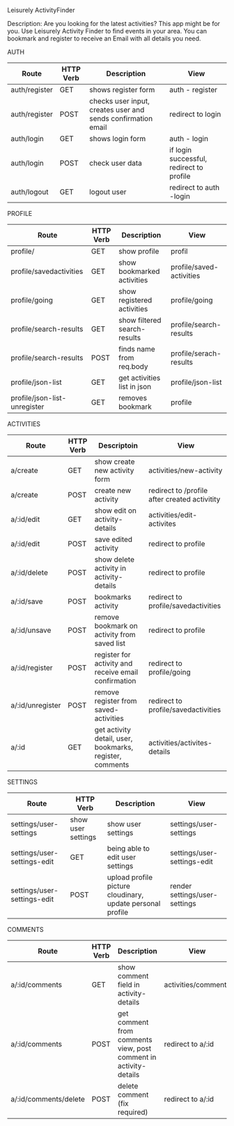 Leisurely ActivityFinder

Description:
Are you looking for the latest activities? This app might be for you. Use Leisurely Activity Finder to find events in your area. You can bookmark and register to receive an Email with all details you need.

AUTH

| Route         | HTTP Verb | Description                                                  | View                                     |
| ------------- | --------- | ------------------------------------------------------------ | ---------------------------------------- |
| auth/register | GET       | shows register form                                          | auth - register                          |
| auth/register | POST      | checks user input, creates user and sends confirmation email | redirect to login                        |
| auth/login    | GET       | shows login form                                             | auth - login                             |
| auth/login    | POST      | check user data                                              | if login successful, redirect to profile |
| auth/logout   | GET       | logout user                                                  | redirect to auth -login                  |

PROFILE

| Route                        | HTTP Verb | Description                  | View                     |
| ---------------------------- | --------- | ---------------------------- | ------------------------ |
| profile/                     | GET       | show profile                 | profil                   |
| profile/savedactivities      | GET       | show bookmarked activities   | profile/saved-activities |
| profile/going                | GET       | show registered activities   | profile/going            |
| profile/search-results       | GET       | show filtered search-results | profile/search-results   |
| profile/search-results       | POST      | finds name from req.body     | profile/serach-results   |
| profile/json-list            | GET       | get activities list in json  | profile/json-list        |
| profile/json-list-unregister | GET       | removes bookmark             | profile                  |

ACTIVITIES

| Route            | HTTP Verb | Descriptoin                                              | View                                          |
| ---------------- | --------- | -------------------------------------------------------- | --------------------------------------------- |
| a/create         | GET       | show create new activity form                            | activities/new-activity                       |
| a/create         | POST      | create new activity                                      | redirect to /profile after created activitity |
| a/:id/edit       | GET       | show edit on activity-details                            | activities/edit-activites                     |
| a/:id/edit       | POST      | save edited activity                                     | redirect to profile                           |
| a/:id/delete     | POST      | show delete activity in activity-details                 | redirect to profile                           |
| a/:id/save       | POST      | bookmarks activity                                       | redirect to profile/savedactivities           |
| a/:id/unsave     | POST      | remove bookmark on activity from saved list              | redirect to profile                           |
| a/:id/register   | POST      | register for activity and receive email confirmation     | redirect to profile/going                     |
| a/:id/unregister | POST      | remove register from saved-activities                    | redirect to profile/savedactivities           |
| a/:id            | GET       | get activity detail, user, bookmarks, register, comments | activities/activites-details                  |

SETTINGS

| Route                       | HTTP Verb          | Description                                                | View                          |
| --------------------------- | ------------------ | ---------------------------------------------------------- | ----------------------------- |
| settings/user-settings      | show user settings | show user settings                                         | settings/user-settings        |
| settings/user-settings-edit | GET                | being able to edit user settings                           | settings/user-settings-edit   |
| settings/user-settings-edit | POST               | upload profile picture cloudinary, update personal profile | render settings/user-settings |

COMMENTS

| Route                 | HTTP Verb | Description                                                      | View                |
| --------------------- | --------- | ---------------------------------------------------------------- | ------------------- |
| a/:id/comments        | GET       | show comment field in activity-details                           | activities/comments |
| a/:id/comments        | POST      | get comment from comments view, post comment in activity-details | redirect to a/:id   |
| a/:id/comments/delete | POST      | delete comment (fix required)                                    | redirect to a/:id   |
